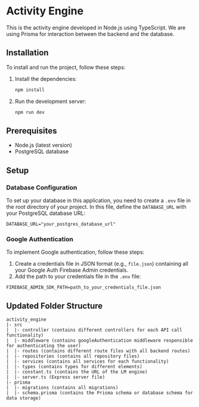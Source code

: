 # Activity Engine

This is the activity engine developed in Node.js using TypeScript. We are using Prisma for interaction between the backend and the database.

## Installation

To install and run the project, follow these steps:

1. Install the dependencies:
    ```bash
    npm install
    ```
2. Run the development server:
    ```bash
    npm run dev
    ```

## Prerequisites

- Node.js (latest version)
- PostgreSQL database

## Setup

### Database Configuration

To set up your database in this application, you need to create a `.env` file in the root directory of your project. In this file, define the `DATABASE_URL` with your PostgreSQL database URL:

```
DATABASE_URL="your_postgres_database_url"
```

### Google Authentication

To implement Google authentication, follow these steps:

1. Create a credentials file in JSON format (e.g., `file.json`) containing all your Google Auth Firebase Admin credentials.
2. Add the path to your credentials file in the `.env` file:

```
FIREBASE_ADMIN_SDK_PATH=path_to_your_credentials_file.json
```

## Updated Folder Structure

```
activity_engine
|- src
|  |- controller (contains different controllers for each API call functionality)
|  |- middleware (contains googleAuthentication middleware responsible for authenticating the user)
|  |- routes (contains different route files with all backend routes)
|  |- repositories (contains all repository files)
|  |- services (contains all services for each functionality)
|  |- types (contains types for different elements)
|  |- constant.ts (contains the URL of the LM engine)
|  |- server.ts (Express server file)
|- prisma
|  |- migrations (contains all migrations)
|  |- schema.prisma (contains the Prisma schema or database schema for data storage)
```